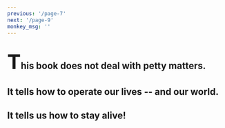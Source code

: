 ```yaml
---
previous: '/page-7'
next: '/page-9'
monkey_msg: ''
---
```


## <span style="font-size:47px;">T</span>his book does not deal with petty matters.

## It tells how to operate our lives -- and our world.

## It tells us how to stay alive!
